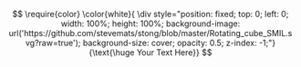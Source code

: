 $$
\require{color}
\color{white}{
\div style="position: fixed; top: 0; left: 0; width: 100%; height: 100%; background-image: url('https://github.com/stevemats/stong/blob/master/Rotating_cube_SMIL.svg?raw=true'); background-size: cover; opacity: 0.5; z-index: -1;"}{\text{\huge Your Text Here}}
$$
